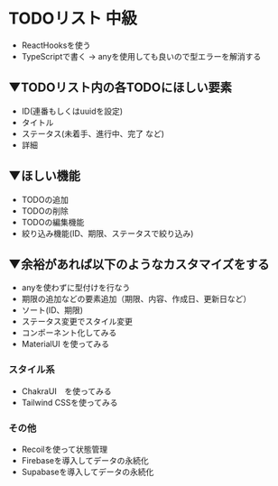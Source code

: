 # TODOリスト 中級
- ReactHooksを使う
- TypeScriptで書く → anyを使用しても良いので型エラーを解消する

## ▼TODOリスト内の各TODOにほしい要素
- ID(連番もしくはuuidを設定)
- タイトル
- ステータス(未着手、進行中、完了 など)
- 詳細

## ▼ほしい機能
- TODOの追加
- TODOの削除
- TODOの編集機能
- 絞り込み機能(ID、期限、ステータスで絞り込み)

## ▼余裕があれば以下のようなカスタマイズをする
- anyを使わずに型付けを行なう
- 期限の追加などの要素追加（期限、内容、作成日、更新日など）
- ソート(ID、期限)
- ステータス変更でスタイル変更
- コンポーネント化してみる
- MaterialUI を使ってみる
### スタイル系　
- ChakraUI　を使ってみる
- Tailwind CSSを使ってみる

### その他
- Recoilを使って状態管理
- Firebaseを導入してデータの永続化
- Supabaseを導入してデータの永続化
